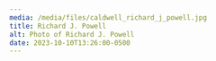 ```yaml
---
media: /media/files/caldwell_richard_j_powell.jpg
title: Richard J. Powell
alt: Photo of Richard J. Powell
date: 2023-10-10T13:26:00-0500
---
```

